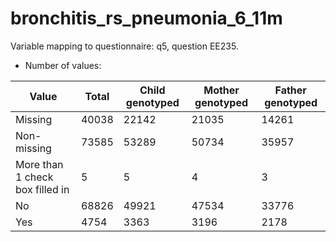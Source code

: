 # bronchitis_rs_pneumonia_6_11m
Variable mapping to questionnaire: q5, question EE235.
- Number of values:

| Value | Total | Child genotyped | Mother genotyped | Father genotyped |
| ----- | ----- | --------------- | ---------------- | ---------------- |
| Missing | 40038 | 22142 | 21035 | 14261 |
| Non-missing | 73585 | 53289 | 50734 | 35957 |
| More than 1 check box filled in | 5 | 5 | 4 |3 |
| No | 68826 | 49921 | 47534 |33776 |
| Yes | 4754 | 3363 | 3196 |2178 |



